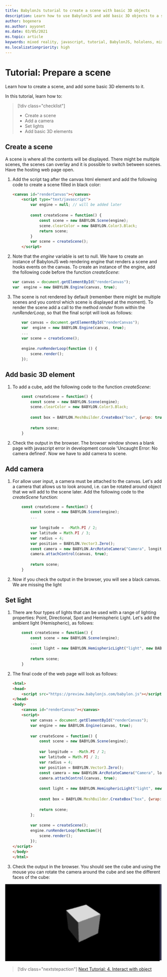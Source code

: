```yaml
---
title: BabylonJs tutorial to create a scene with basic 3D objects
description: Learn how to use BabylonJS and add basic 3D objects to a scene.
author: bogenera
ms.author: ayyonet
ms.date: 03/05/2021
ms.topic: article
keywords: mixed reality, javascript, tutorial, BabylonJS, hololens, mixed reality, UWP, Windows 10
ms.localizationpriority: high
---
```


# Tutorial: Prepare a scene

Learn how to create a scene, and add some basic 3D elements to it.

In this tutorial, learn how to:

> [!div class="checklist"]
> * Create a scene
> * Add a camera
> * Set lights
> * Add basic 3D elements

## Create a scene

A scene is where all the contents will be displayed. There might be multiple scenes, the scenes can overlay and it is possible to switch between scenes. Have the hosting web page open.

1. Add the script tag after the canvas html element and add the following code to create a scene filled in black color:

    ```html
    <canvas id="renderCanvas"></canvas>
        <script type="text/javascript">
            var engine = null; // will be added later

            const createScene = function() {
                const scene = new BABYLON.Scene(engine);
                scene.clearColor = new BABYLON.Color3.Black;
                return scene;
            }
            var scene = createScene();
        </script>
    ```

1. Note that the *engine* variable is set to null. We have to create an instance of BabylonJS web rendering engine that renders a scene and hooks events on the canvas. To create an instance of the engine, add the following code before the function *createScene*:

    ```javascript
    var canvas = document.getElementById("renderCanvas");
    var  engine = new BABYLON.Engine(canvas, true);
    ```

1. The scene is not rendered by default (remember there might be multiple scenes and you control which scene is displayed at the moment). To render the scene add a call to the method *render* from within the *runRenderLoop*, so that the final script will look as follows:

    ```javascript
        var canvas = document.getElementById("renderCanvas");
        var  engine = new BABYLON.Engine(canvas, true);
        ...
        var scene = createScene();

        engine.runRenderLoop(function () {
            scene.render();
        });
    ```

## Add basic 3D element

1. To add a cube, add the following code to the function *createScene*:

    ```javascript
        const createScene = function() {
            const scene = new BABYLON.Scene(engine);
            scene.clearColor = new BABYLON.Color3.Black;
            
            const box = BABYLON.MeshBuilder.CreateBox("box", {wrap: true});
            
            return scene;
        }
    ```

1. Check the output in the browser. The browser window shows a blank page with javascript error in development console
'Uncaught Error: No camera defined'. Now we have to add camera to scene.

## Add camera

1. For allow user input, a camera must be attached to the canvas. Let's add a camera that allows us to look around, i.e. can be rotated around object that we will add to the scene later. Add the following code to the *createScene* function:

    ```javascript
        const createScene = function() {
            const scene = new BABYLON.Scene(engine);
            ...

            var longitude =  -Math.PI / 2;
            var latitude = Math.PI / 3;
            var radius = 4;
            var position = BABYLON.Vector3.Zero();
            const camera = new BABYLON.ArcRotateCamera("Camera", longitude, latitude, radius, position);
            camera.attachControl(canvas, true);
            
            return scene;
        }
    ```

1. Now if you check the output in the browser, you will see a black canvas. We are missing the light

## Set light

1. There are four types of lights that can be used with a range of lighting properties: Point, Directional, Spot and Hemispheric Light. Let's add the ambient light (Hemispheric), as follows:

    ```javascript
        const createScene = function() {
            const scene = new BABYLON.Scene(engine);
            ...
            const light = new BABYLON.HemisphericLight("light", new BABYLON.Vector3(1, 1, 0));
            
            return scene;
        }
    ```

1. The final code of the web page will look as follows:

    ```html
    <html>
    <head>
        <script src="https://preview.babylonjs.com/babylon.js"></script>
    </head>
    <body>
        <canvas id="renderCanvas"></canvas>
        <script>
            var canvas = document.getElementById("renderCanvas");
            var engine = new BABYLON.Engine(canvas, true);
            
            var createScene = function() {
                const scene = new BABYLON.Scene(engine);

                var longitude =  -Math.PI / 2;
                var latitude = Math.PI / 2;
                var radius = 4;
                var position = BABYLON.Vector3.Zero();
                const camera = new BABYLON.ArcRotateCamera("Camera", longitude, latitude, radius, position);
                camera.attachControl(canvas, true);
                
                const light = new BABYLON.HemisphericLight("light", new BABYLON.Vector3(1, 1, 0));
                
                const box = BABYLON.MeshBuilder.CreateBox("box", {wrap: true});
                
                return scene;
            };
            
            var scene = createScene();
            engine.runRenderLoop(function(){
                scene.render();
            });
    </script>
    </body>
    </html>
    ```

1. Check the output in the browser. You should see the cube and using the mouse you can rotate the camera around the cube and see the different faces of the cube:

![Basic scene with cube](../images/hello-world-basic-scene.png)


> [!div class="nextstepaction"]
> [Next Tutorial: 4. Interact with object](interact-03.md)